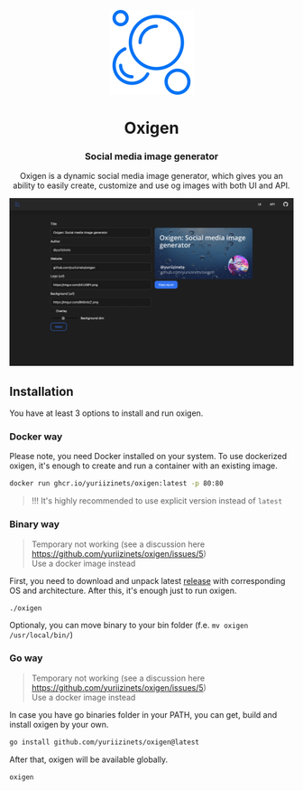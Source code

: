 <p align="center">
  <a href="https://getdoks.org/">
    <img alt="Doks" src="assets/img/logo.svg" width="150">
  </a>
</p>

<h1 align="center">
  Oxigen
</h1>

<h3 align="center">
  Social media image generator
</h3>

<p align="center">
  Oxigen is a dynamic social media image generator, which gives you an ability to easily create, customize and use og images with both UI and API.
</p>

<p align="center">
  <img alt="demo" src="assets/img/demo.png" width="700">
</p>

## Installation

You have at least 3 options to install and run oxigen.

### Docker way

Please note, you need Docker installed on your system.
To use dockerized oxigen, it's enough to create and run a container with an existing image.

```bash
docker run ghcr.io/yuriizinets/oxigen:latest -p 80:80
```

> !!! It's highly recommended to use explicit version instead of `latest`

### Binary way

> Temporary not working (see a discussion here https://github.com/yuriizinets/oxigen/issues/5)  
> Use a docker image instead

First, you need to download and unpack latest [release](https://github.com/yuriizinets/oxigen/releases/tag/1.3) 
with corresponding OS and architecture.
After this, it's enough just to run oxigen.

```bash
./oxigen
```

Optionaly, you can move binary to your bin folder (f.e. `mv oxigen /usr/local/bin/`)

### Go way

> Temporary not working (see a discussion here https://github.com/yuriizinets/oxigen/issues/5)  
> Use a docker image instead

In case you have go binaries folder in your PATH, you can get, build and install oxigen by your own.

```bash
go install github.com/yuriizinets/oxigen@latest
```

After that, oxigen will be available globally.

```bash
oxigen
```
